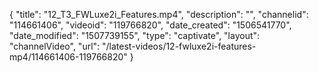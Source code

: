 {
    "title": "12_T3_FWLuxe2i_Features.mp4",
    "description": "",
    "channelid": "114661406",
    "videoid": "119766820",
    "date_created": "1506541770",
    "date_modified": "1507739155",
    "type": "captivate",
    "layout": "channelVideo",
    "url": "\/latest-videos\/12-fwluxe2i-features-mp4\/114661406-119766820"
}